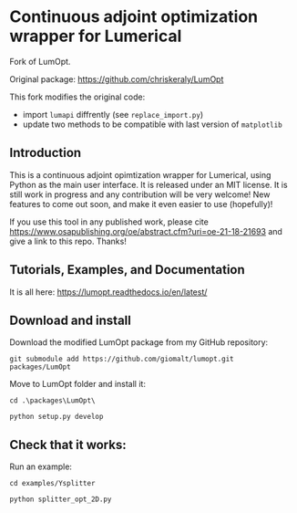 # Continuous adjoint optimization wrapper for Lumerical
Fork of LumOpt. 

Original package:
https://github.com/chriskeraly/LumOpt

This fork modifies the original code:
- import `lumapi` diffrently (see `replace_import.py`)
- update two methods to be compatible with last version of `matplotlib` 

## Introduction

This is a continuous adjoint opimtization wrapper for Lumerical, using Python as the main user interface. It is released under an MIT license. It is still work in progress 
and any contribution will be very welcome! New features to come out soon, and make it even easier to use (hopefully)!

If you use this tool in any published work, please cite https://www.osapublishing.org/oe/abstract.cfm?uri=oe-21-18-21693 and give a link to this repo. Thanks!

## Tutorials, Examples, and Documentation

It is all here: https://lumopt.readthedocs.io/en/latest/

## Download and install
Download the modified LumOpt package from my GitHub repository:

`git submodule add https://github.com/giomalt/lumopt.git packages/LumOpt`

Move to LumOpt folder and install it:

`cd .\packages\LumOpt\`

`python setup.py develop`

## Check that it works:
Run an example:

`cd examples/Ysplitter`

`python splitter_opt_2D.py`